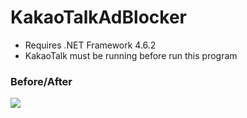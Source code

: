# KakaoTalkAdBlocker

- Requires .NET Framework 4.6.2
- KakaoTalk must be running before run this program


### Before/After

![](https://raw.githubusercontent.com/blurfx/KakaoTalkAdBlock/master/kakaotalk.png)